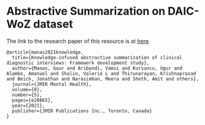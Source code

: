 # Abstractive Summarization on DAIC-WoZ dataset

The link to the research paper of this resource is at [here](https://mental.jmir.org/2021/5/e20865).

    @article{manas2021knowledge,
      title={Knowledge-infused abstractive summarization of clinical diagnostic interviews: Framework development study},
      author={Manas, Gaur and Aribandi, Vamsi and Kursuncu, Ugur and Alambo, Amanuel and Shalin, Valerie L and Thirunarayan, Krishnaprasad and Beich, Jonathan and Narasimhan, Meera and Sheth, Amit and others},
      journal={JMIR Mental Health},
      volume={8},
      number={5},
      pages={e20865},
      year={2021},
      publisher={JMIR Publications Inc., Toronto, Canada}
    }
